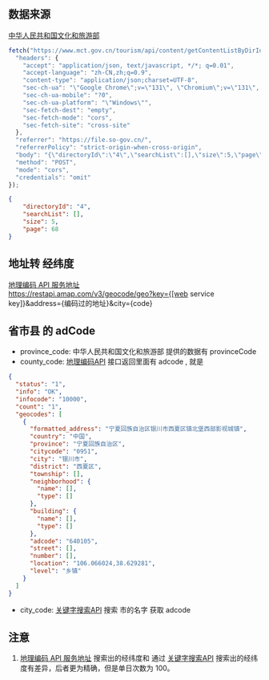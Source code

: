 ## 数据来源
[中华人民共和国文化和旅游部](https://www.mct.gov.cn/mctso/s?qt=5A)
```js
fetch("https://www.mct.gov.cn/tourism/api/content/getContentListByDirId", {
  "headers": {
    "accept": "application/json, text/javascript, */*; q=0.01",
    "accept-language": "zh-CN,zh;q=0.9",
    "content-type": "application/json;charset=UTF-8",
    "sec-ch-ua": "\"Google Chrome\";v=\"131\", \"Chromium\";v=\"131\", \"Not_A Brand\";v=\"24\"",
    "sec-ch-ua-mobile": "?0",
    "sec-ch-ua-platform": "\"Windows\"",
    "sec-fetch-dest": "empty",
    "sec-fetch-mode": "cors",
    "sec-fetch-site": "cross-site"
  },
  "referrer": "https://file.so-gov.cn/",
  "referrerPolicy": "strict-origin-when-cross-origin",
  "body": "{\"directoryId\":\"4\",\"searchList\":[],\"size\":5,\"page\":68}",
  "method": "POST",
  "mode": "cors",
  "credentials": "omit"
});
```

```json
{
    "directoryId": "4",
    "searchList": [],
    "size": 5,
    "page": 68
}
```



## 地址转 经纬度
[地理编码 API 服务地址](https://lbs.amap.com/api/webservice/guide/api/georegeo/)   
https://restapi.amap.com/v3/geocode/geo?key={[web service key]}&address={编码过的地址}&city={code}


## 省市县 的 adCode
* province_code: 中华人民共和国文化和旅游部 提供的数据有 provinceCode
* county_code: [地理编码API](https://restapi.amap.com/v3/geocode/geo) 接口返回里面有 adcode , 就是
```json
{
  "status": "1",
  "info": "OK",
  "infocode": "10000",
  "count": "1",
  "geocodes": [
    {
      "formatted_address": "宁夏回族自治区银川市西夏区镇北堡西部影视城镇",
      "country": "中国",
      "province": "宁夏回族自治区",
      "citycode": "0951",
      "city": "银川市",
      "district": "西夏区",
      "township": [],
      "neighborhood": {
        "name": [],
        "type": []
      },
      "building": {
        "name": [],
        "type": []
      },
      "adcode": "640105",
      "street": [],
      "number": [],
      "location": "106.066024,38.629281",
      "level": "乡镇"
    }
  ]
}
```
* city_code: [关键字搜索API](https://lbs.amap.com/api/webservice/guide/api-advanced/search#text) 搜索 市的名字 获取 adcode



## 注意
1. [地理编码 API 服务地址](https://lbs.amap.com/api/webservice/guide/api/georegeo/) 搜索出的经纬度和 通过 [关键字搜索API](https://lbs.amap.com/api/webservice/guide/api-advanced/search#text) 搜索出的经纬度有差异，后者更为精确，但是单日次数为  100。